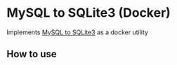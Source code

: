 # MySQL to SQLite3 (Docker)

Implements [MySQL to SQLite3][link-sql] as a docker utility

## How to use


[link-sql]:https://github.com/techouse/mysql-to-sqlite3